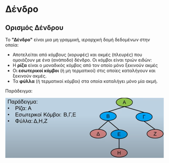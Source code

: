 # Δένδρο

## Ορισμός Δένδρου

Το **"Δένδρο"** είναι μια μη γραμμική, ιεραρχική δομή δεδομένων στην οποία:

- Αποτελείται από κόμβους (κορυφές) και ακμές (πλευρές) που ομοιάζουν με ένα (ανάποδο) δένδρο. Οι κόμβοι είναι τριών ειδών:
 - Η **ρίζα** είναι ο μοναδικός κόμβος από τον οποίο μόνο ξεκινούν ακμές
 - Οι **εσωτερικοί κόμβοι** (ή μη τερματικοί) στις οποίες καταλήγουν και ξεκινούν ακμές.
 - Τα **φύλλα** (ή τερματικοί κόμβοι) στα οποία καταλήγει μόνο μία ακμή.

Παράδειγμα:

![Tree Example](images/tree-01.PNG)
